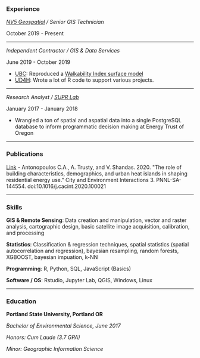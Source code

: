 ### Experience 
*[NV5 Geospatial](https://quantumspatial.com/) / Senior GIS Technician*

October 2019 - Present

---

*Independent Contractor / GIS & Data Services*

June 2019 - October 2019

- [UBC](https://www.ubc.ca/): Reproduced a [Walkability Index surface model](https://health-design.spph.ubc.ca/tools/walkability-index/)
- [UD4H](https://ud4h.com/): Wrote a lot of R code to support various projects.

---
*Research Analyst / [SUPR Lab](https://www.suprlab.org/)*

January 2017 - January 2018

- Wrangled a ton of spatial and aspatial data into a single PostgreSQL database to inform programmatic decision making at Energy Trust of Oregon

---

### Publications

[Link](https://www.sciencedirect.com/science/article/pii/S2590252020300027?via%3Dihub) - Antonopoulos C.A., A. Trusty, and V. Shandas. 2020. "The role of building characteristics, demographics, and urban heat islands in shaping residential energy use." City and Environment Interactions 3. PNNL-SA-144554. doi:10.1016/j.cacint.2020.100021

---

### Skills
**GIS & Remote Sensing**: Data creation and manipulation, vector and raster analysis, cartographic design, basic satellite image acquisition, calibration, and processing

**Statistics**: Classification & regression techniques, spatial statistics (spatial autocorrelation and regression), bayesian resampling, random forests, XGBOOST, bayesian impuation, k-NN

**Programming**: R, Python, SQL, JavaScript (Basics)

**Software / OS**: Rstudio, Jupyter Lab, QGIS, Windows, Linux

--- 

### Education
**Portland State University, Portland OR**

*Bachelor of Environmental Science, June 2017*

*Honors: Cum Laude (3.7 GPA)*

*Minor: Geographic Information Science*

